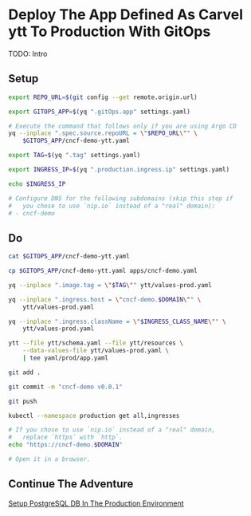 # Deploy The App Defined As Carvel ytt To Production With GitOps

TODO: Intro

## Setup

```bash
export REPO_URL=$(git config --get remote.origin.url)

export GITOPS_APP=$(yq ".gitOps.app" settings.yaml)

# Execute the command that follows only if you are using Argo CD
yq --inplace ".spec.source.repoURL = \"$REPO_URL\"" \
    $GITOPS_APP/cncf-demo-ytt.yaml

export TAG=$(yq ".tag" settings.yaml)

export INGRESS_IP=$(yq ".production.ingress.ip" settings.yaml)

echo $INGRESS_IP

# Configure DNS for the following subdomains (skip this step if
#   you chose to use `nip.io` instead of a "real" domain):
# - cncf-demo
```

## Do

```bash
cat $GITOPS_APP/cncf-demo-ytt.yaml

cp $GITOPS_APP/cncf-demo-ytt.yaml apps/cncf-demo.yaml

yq --inplace ".image.tag = \"$TAG\"" ytt/values-prod.yaml

yq --inplace ".ingress.host = \"cncf-demo.$DOMAIN\"" \
    ytt/values-prod.yaml

yq --inplace ".ingress.className = \"$INGRESS_CLASS_NAME\"" \
    ytt/values-prod.yaml

ytt --file ytt/schema.yaml --file ytt/resources \
    --data-values-file ytt/values-prod.yaml \
    | tee yaml/prod/app.yaml

git add .

git commit -m "cncf-demo v0.0.1"

git push

kubectl --namespace production get all,ingresses

# If you chose to use `nip.io` instead of a "real" domain,
#   replace `https` with `http`.
echo "https://cncf-demo.$DOMAIN"

# Open it in a browser.
```

## Continue The Adventure

[Setup PostgreSQL DB In The Production Environment](../db-production/story.md)
